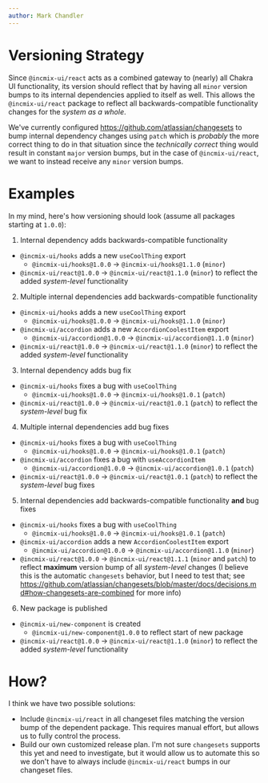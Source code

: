 ```yaml
---
author: Mark Chandler
---
```


# Versioning Strategy

Since `@incmix-ui/react` acts as a combined gateway to (nearly) all Chakra UI
functionality, its version should reflect that by having all `minor` version
bumps to its internal dependencies applied to itself as well. This allows the
`@incmix-ui/react` package to reflect all backwards-compatible functionality
changes for the _system as a whole_.

We've currently configured https://github.com/atlassian/changesets to bump
internal dependency changes using `patch` which is _probably_ the more correct
thing to do in that situation since the _technically correct_ thing would result
in constant `major` version bumps, but in the case of `@incmix-ui/react`, we
want to instead receive any `minor` version bumps.

# Examples

In my mind, here's how versioning should look (assume all packages starting at
`1.0.0`):

1. Internal dependency adds backwards-compatible functionality

- `@incmix-ui/hooks` adds a new `useCoolThing` export
  - `@incmix-ui/hooks@1.0.0` -> `@incmix-ui/hooks@1.1.0` (`minor`)
- `@incmix-ui/react@1.0.0` -> `@incmix-ui/react@1.1.0` (`minor`) to reflect the
  added _system-level_ functionality

2. Multiple internal dependencies add backwards-compatible functionality

- `@incmix-ui/hooks` adds a new `useCoolThing` export
  - `@incmix-ui/hooks@1.0.0` -> `@incmix-ui/hooks@1.1.0` (`minor`)
- `@incmix-ui/accordion` adds a new `AccordionCoolestItem` export
  - `@incmix-ui/accordion@1.0.0` -> `@incmix-ui/accordion@1.1.0` (`minor`)
- `@incmix-ui/react@1.0.0` -> `@incmix-ui/react@1.1.0` (`minor`) to reflect the
  added _system-level_ functionality

3. Internal dependency adds bug fix

- `@incmix-ui/hooks` fixes a bug with `useCoolThing`
  - `@incmix-ui/hooks@1.0.0` -> `@incmix-ui/hooks@1.0.1` (`patch`)
- `@incmix-ui/react@1.0.0` -> `@incmix-ui/react@1.0.1` (`patch`) to reflect the
  _system-level_ bug fix

4. Multiple internal dependencies add bug fixes

- `@incmix-ui/hooks` fixes a bug with `useCoolThing`
  - `@incmix-ui/hooks@1.0.0` -> `@incmix-ui/hooks@1.0.1` (`patch`)
- `@incmix-ui/accordion` fixes a bug with `useAccordionItem`
  - `@incmix-ui/accordion@1.0.0` -> `@incmix-ui/accordion@1.0.1` (`patch`)
- `@incmix-ui/react@1.0.0` -> `@incmix-ui/react@1.0.1` (`patch`) to reflect the
  _system-level_ bug fixes

5. Internal dependencies add backwards-compatible functionality **and** bug
   fixes

- `@incmix-ui/hooks` fixes a bug with `useCoolThing`
  - `@incmix-ui/hooks@1.0.0` -> `@incmix-ui/hooks@1.0.1` (`patch`)
- `@incmix-ui/accordion` adds a new `AccordionCoolestItem` export
  - `@incmix-ui/accordion@1.0.0` -> `@incmix-ui/accordion@1.1.0` (`minor`)
- `@incmix-ui/react@1.0.0` -> `@incmix-ui/react@1.1.1` (`minor` and `patch`) to
  reflect **maximum** version bump of all _system-level_ changes (I believe this
  is the automatic `changesets` behavior, but I need to test that; see
  https://github.com/atlassian/changesets/blob/master/docs/decisions.md#how-changesets-are-combined
  for more info)

6. New package is published

- `@incmix-ui/new-component` is created
  - `@incmix-ui/new-component@1.0.0` to reflect start of new package
- `@incmix-ui/react@1.0.0` -> `@incmix-ui/react@1.1.0` (`minor`) to reflect the
  added _system-level_ functionality

# How?

I think we have two possible solutions:

- Include `@incmix-ui/react` in all changeset files matching the version bump of
  the dependent package. This requires manual effort, but allows us to fully
  control the process.
- Build our own customized release plan. I'm not sure `changesets` supports this
  yet and need to investigate, but it would allow us to automate this so we
  don't have to always include `@incmix-ui/react` bumps in our changeset files.
